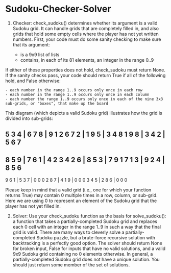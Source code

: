 # Sudoku-Checker-Solver

1. Checker: check_sudoku() determines whether its argument is a valid Sudoku grid. It can handle grids that are completely filled in, and also grids that hold some empty cells where the player has not yet written numbers. First, your code must do some sanity checking to make sure that its argument:

    - is a 9x9 list of lists
    - contains, in each of its 81 elements, an integer in the range 0..9

If either of these properties does not hold, check_sudoku must return None. If the sanity checks pass, your code should return True if all of the following hold, and False otherwise:

    - each number in the range 1..9 occurs only once in each row 
    - each number in the range 1..9 occurs only once in each column
    - each number the range 1..9 occurs only once in each of the nine 3x3 sub-grids, or "boxes", that make up the board

This diagram (which depicts a valid Sudoku grid) illustrates how the grid is divided into sub-grids:

5 3 4 | 6 7 8 | 9 1 2
6 7 2 | 1 9 5 | 3 4 8
1 9 8 | 3 4 2 | 5 6 7 
---------------------
8 5 9 | 7 6 1 | 4 2 3
4 2 6 | 8 5 3 | 7 9 1
7 1 3 | 9 2 4 | 8 5 6
---------------------
9 6 1 | 5 3 7 | 0 0 0
2 8 7 | 4 1 9 | 0 0 0
3 4 5 | 2 8 6 | 0 0 0

Please keep in mind that a valid grid (i.e., one for which your function returns True) may contain 0 multiple times in a row, column, or sub-grid. Here we are using 0 to represent an element of the Sudoku grid that the player has not yet filled in.

2. Solver: Use your check_sudoku function as the basis for solve_sudoku(): a function that takes a partially-completed Sudoku grid and replaces each 0 cell with an integer in the range 1..9 in such a way that the final grid is valid. There are many ways to cleverly solve a partially-completed Sudoku puzzle, but a brute-force recursive solution with backtracking is a perfectly good option. The solver should return None for broken input, False for inputs that have no valid solutions, and a valid 9x9 Sudoku grid containing no 0 elements otherwise. In general, a partially-completed Sudoku grid does not have a unique solution. You should just return some member of the set of solutions.
